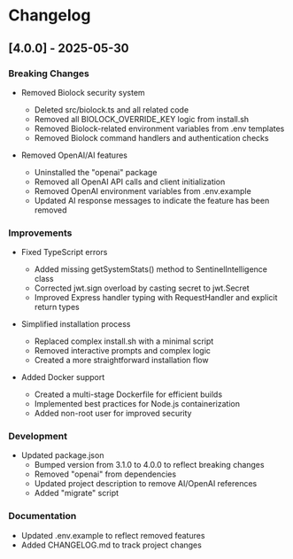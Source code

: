 # Changelog

## [4.0.0] - 2025-05-30

### Breaking Changes
- Removed Biolock security system
  - Deleted src/biolock.ts and all related code
  - Removed all BIOLOCK_OVERRIDE_KEY logic from install.sh
  - Removed Biolock-related environment variables from .env templates
  - Removed Biolock command handlers and authentication checks

- Removed OpenAI/AI features
  - Uninstalled the "openai" package
  - Removed all OpenAI API calls and client initialization
  - Removed OpenAI environment variables from .env.example
  - Updated AI response messages to indicate the feature has been removed

### Improvements
- Fixed TypeScript errors
  - Added missing getSystemStats() method to SentinelIntelligence class
  - Corrected jwt.sign overload by casting secret to jwt.Secret
  - Improved Express handler typing with RequestHandler and explicit return types

- Simplified installation process
  - Replaced complex install.sh with a minimal script
  - Removed interactive prompts and complex logic
  - Created a more straightforward installation flow

- Added Docker support
  - Created a multi-stage Dockerfile for efficient builds
  - Implemented best practices for Node.js containerization
  - Added non-root user for improved security

### Development
- Updated package.json
  - Bumped version from 3.1.0 to 4.0.0 to reflect breaking changes
  - Removed "openai" from dependencies
  - Updated project description to remove AI/OpenAI references
  - Added "migrate" script

### Documentation
- Updated .env.example to reflect removed features
- Added CHANGELOG.md to track project changes

